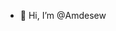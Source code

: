 - 👋 Hi, I’m @Amdesew

<!---
Amdesew/Amdesew is a ✨ special ✨ repository because its `README.md` (this file) appears on your GitHub profile.
You can click the Preview link to take a look at your changes.
--->

